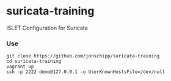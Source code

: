 # suricata-training
ISLET Configuration for Suricata

### Use
```
git clone https://github.com/jonschipp/suricata-training
cd suricata-training
vagrant up
ssh -p 2222 demo@127.0.0.1 -o UserKnownHostsFile=/dev/null
```
